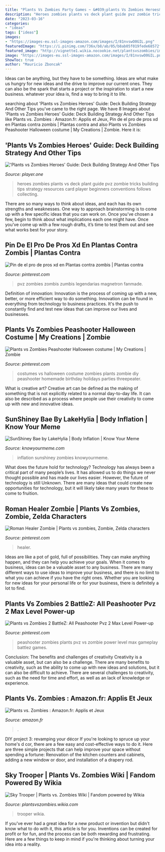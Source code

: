 ```yaml
---
title: "Plants Vs Zombies Party Games ~ &#039;plants Vs Zombies Heroes&#039; Guide: Deck Building Strategy And Other Tips"
description: "Heroes zombies plants vs deck plant guide pvz zombie tricks building tips strategy resources card player beginners conventions follows collecting"
date: "2023-03-16"
categories:
- "ideas"
tags: ["ideas"]
images:
- "https://images-eu.ssl-images-amazon.com/images/I/81nvswO0GIL.png"
featuredImage: "https://i.pinimg.com/736x/b8/ab/05/b8ab05f019fede68572f094430c9cf1a.jpg"
featured_image: "http://vignette1.wikia.nocookie.net/plantsvszombies/images/1/1a/Sky_Trooper_GW1.png/revision/latest?cb=20160304005224"
image: "https://images-eu.ssl-images-amazon.com/images/I/81nvswO0GIL.png"
ShowToc: true
author: "Mauricio Zboncak"
---
```



Ideas can be anything, but they have to be something. Ideas are what make us hungry for new ideas and the drive to improve our current ones. They can also be the spark that starts a project or the inspiration to start a new business. whatever your idea is, find a way to bring it to life.

	

		
searching about &#039;Plants vs Zombies Heroes&#039; Guide: Deck Building Strategy And Other Tips you've came to the right page. We have 8 Images about &#039;Plants vs Zombies Heroes&#039; Guide: Deck Building Strategy And Other Tips like Plants vs. Zombies : Amazon.fr: Applis et Jeux, Pin de el pro de pros xd en Plantas contra zombis | Plantas contra and also Plants vs Zombies Peashooter Halloween costume | My Creations | Zombie. Here it is:
		
    
## &#039;Plants Vs Zombies Heroes&#039; Guide: Deck Building Strategy And Other Tips

<img loading=lazy src="http://cdn.player.one/sites/player.one/files/styles/scale_lg/public/2016/10/26/plants-vs-zombies-heroes-pvz-deck-building-guide-tips-tricks-cheats-hacks-best-heroes_2.jpg" onerror="this.onerror=null;this.src='https://tse3.mm.bing.net/th?id=OIP.k6eCuvBJra3qLLIbJhG6aAHaGL&amp;pid=15.1';" alt="&#039;Plants vs Zombies Heroes&#039; Guide: Deck Building Strategy And Other Tips">

_Source: player.one_

>heroes zombies plants vs deck plant guide pvz zombie tricks building tips strategy resources card player beginners conventions follows collecting. 

	

There are so many ways to think about ideas, and each has its own strengths and weaknesses. One way to approach brainstorming is to come up with a few specific ideas that you can work on. Once you’ve chosen a few, begin to think about what implications each one might have. Once you’ve come up with a few rough drafts, it’s time to test them out and see what works best for your story.

    
## Pin De El Pro De Pros Xd En Plantas Contra Zombis | Plantas Contra

<img loading=lazy src="https://i.pinimg.com/736x/99/fd/e5/99fde5765c8b7bea81ba96cde7a137f2.jpg" onerror="this.onerror=null;this.src='https://tse4.mm.bing.net/th?id=OIP.SeLj7OPnlrPOBkZ_bD6JqwHaKl&amp;pid=15.1';" alt="Pin de el pro de pros xd en Plantas contra zombis | Plantas contra">

_Source: pinterest.com_

>pvz zombies zombis zumbis legendarias magnetron fanmade. 

	

Definition of innovation:
Innovation is the process of coming up with a new, better, or more efficient way to do something. Innovation can be found in everything from technology to business practices. It's the push to constantly find and test new ideas that can improve our lives and businesses.

    
## Plants Vs Zombies Peashooter Halloween Costume | My Creations | Zombie

<img loading=lazy src="https://i.pinimg.com/736x/ae/33/b9/ae33b9c164a3b599dcf9dc35e369cdfc--plants-vs-zombies-halloween-costumes.jpg?b=t" onerror="this.onerror=null;this.src='https://tse1.mm.bing.net/th?id=OIP.4EFzO-0sLlkk40WkEjCbPgHaNK&amp;pid=15.1';" alt="Plants vs Zombies Peashooter Halloween costume | My Creations | Zombie">

_Source: pinterest.com_

>costumes vs halloween costume zombies plants zombie diy peashooter homemade birthday holidays parties threepeater. 

	

What is creative art?
Creative art can be defined as the making of something that is not explicitly related to a normal day-to-day life. It can also be described as a process where people use their creativity to come up with new and innovative ideas.

    
## SunShiney Bae By LakeHylia | Body Inflation | Know Your Meme

<img loading=lazy src="https://i.kym-cdn.com/photos/images/facebook/001/235/489/e86.jpg" onerror="this.onerror=null;this.src='https://tse1.mm.bing.net/th?id=OIP.D-mgnTGXkMFTyRDVDsiLSAHaIT&amp;pid=15.1';" alt="SunShiney Bae by LakeHylia | Body Inflation | Know Your Meme">

_Source: knowyourmeme.com_

>inflation sunshiney zombies knowyourmeme. 

	

What does the future hold for technology?
Technology has always been a critical part of many people’s lives. It has allowed us to do things we never thought possible and has made our lives easier. However, the future of technology is still Unknown. There are many ideas that could create new opportunities for technology, but it will likely take many years for these to come to fruition.

    
## Roman Healer Zombie | Plants Vs Zombies, Zombie, Zelda Characters

<img loading=lazy src="https://i.pinimg.com/736x/f6/f8/d5/f6f8d545a842a3caf3a9ae9b2d75676a.jpg" onerror="this.onerror=null;this.src='https://tse3.mm.bing.net/th?id=OIP.6h8NGaT6Nxox-wqYRiGHUAHaKJ&amp;pid=15.1';" alt="Roman Healer Zombie | Plants vs zombies, Zombie, Zelda characters">

_Source: pinterest.com_

>healer. 

	

Ideas are like a pot of gold, full of possibilities. They can make anything happen, and they can help you achieve your goals. When it comes to business, ideas can be a valuable asset to any business. There are many different ways to use ideas to improve your business, and there is no limit to what you can achieve if you have the right ones. Whether you are looking for new ideas for your personal life or for your business, there is definitely a lot to find.

    
## Plants Vs Zombies 2 BattleZ: All Peashooter Pvz 2 Max Level Power-up

<img loading=lazy src="https://i.pinimg.com/736x/b8/ab/05/b8ab05f019fede68572f094430c9cf1a.jpg" onerror="this.onerror=null;this.src='https://tse4.mm.bing.net/th?id=OIP.Fs60JuuL4tzvhDh4tEJ1tAHaEK&amp;pid=15.1';" alt="Plants vs Zombies 2 BattleZ: All Peashooter Pvz 2 Max Level Power-up">

_Source: pinterest.com_

>peashooter zombies plants pvz vs zombie power level max gameplay battlez games. 

	

Conclusion: The benefits and challenges of creativity
Creativity is a valuable asset, but can also be a challenge. There are many benefits to creativity, such as the ability to come up with new ideas and solutions, but it can also be difficult to achieve. There are several challenges to creativity, such as the need for time and effort, as well as an lack of knowledge or experience.

    
## Plants Vs. Zombies : Amazon.fr: Applis Et Jeux

<img loading=lazy src="https://images-eu.ssl-images-amazon.com/images/I/81nvswO0GIL.png" onerror="this.onerror=null;this.src='https://tse3.mm.bing.net/th?id=OIP.SciAIC_cPQ0o3tP1cyEusgHaDn&amp;pid=15.1';" alt="Plants vs. Zombies : Amazon.fr: Applis et Jeux">

_Source: amazon.fr_

>. 

	

DIY project 3: revamping your décor
If you're looking to spruce up your home's d cor, there are a few easy and cost-effective ways to do it. Here are three simple projects that can help improve your space without spending a fortune: Renovation of the kitchen counters and cabinets, adding a new window or door, and installation of a drapery rod.

    
## Sky Trooper | Plants Vs. Zombies Wiki | Fandom Powered By Wikia

<img loading=lazy src="http://vignette1.wikia.nocookie.net/plantsvszombies/images/1/1a/Sky_Trooper_GW1.png/revision/latest?cb=20160304005224" onerror="this.onerror=null;this.src='https://tse2.mm.bing.net/th?id=OIP.vtRKs5jUcjkNuMOBJJ8R_AHaL0&amp;pid=15.1';" alt="Sky Trooper | Plants vs. Zombies Wiki | Fandom powered by Wikia">

_Source: plantsvszombies.wikia.com_

>trooper wikia. 

	

If you've ever had a great idea for a new product or invention but didn't know what to do with it, this article is for you. Inventions can be created for profit or for fun, and the process can be both rewarding and frustrating. Here are a few things to keep in mind if you're thinking about turning your idea into a reality.

